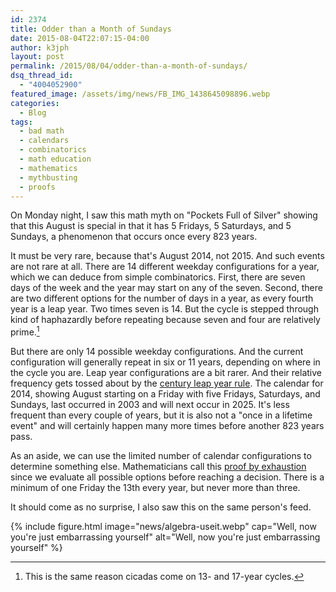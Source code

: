 ```yaml
---
id: 2374
title: Odder than a Month of Sundays
date: 2015-08-04T22:07:15-04:00
author: k3jph
layout: post
permalink: /2015/08/04/odder-than-a-month-of-sundays/
dsq_thread_id:
  - "4004052900"
featured_image: /assets/img/news/FB_IMG_1438645098896.webp
categories:
  - Blog
tags:
  - bad math
  - calendars
  - combinatorics
  - math education
  - mathematics
  - mythbusting
  - proofs
---
```

On Monday night, I saw this math myth on "Pockets Full of Silver" showing that this August is special in that it has 5 Fridays, 5 Saturdays, and 5 Sundays, a phenomenon that occurs once every 823 years.

It must be very rare, because that's August 2014, not 2015. And such events are not rare at all. There are 14 different weekday configurations for a year, which we can deduce from simple combinatorics. First, there are seven days of the week and the year may start on any of the seven. Second, there are two different options for the number of days in a year, as every fourth year is a leap year. Two times seven is 14. But the cycle is stepped through kind of haphazardly before repeating because seven and four are relatively prime.[^cicadas]

But there are only 14 possible weekday configurations. And the current configuration will generally repeat in six or 11 years, depending on where in the cycle you are. Leap year configurations are a bit rarer. And their relative frequency gets tossed about by the [century leap year rule](https://en.wikipedia.org/wiki/Century_leap_year). The calendar for 2014, showing August starting on a Friday with five Fridays, Saturdays, and Sundays, last occurred in 2003 and will next occur in 2025\. It's less frequent than every couple of years, but it is also not a "once in a lifetime event" and will certainly happen many more times before another 823 years pass. 

As an aside, we can use the limited number of calendar configurations to determine something else. Mathematicians call this [proof by exhaustion](https://en.wikipedia.org/wiki/Proof_by_exhaustion) since we evaluate all possible options before reaching a decision. There is a minimum of one Friday the 13th every year, but never more than three.

It should come as no surprise, I also saw this on the same person's feed.

{% include figure.html image="news/algebra-useit.webp"
   cap="Well, now you're just embarrassing yourself"
   alt="Well, now you're just embarrassing yourself" %}

[^cicadas]: This is the same reason cicadas come on 13- and 17-year cycles.
